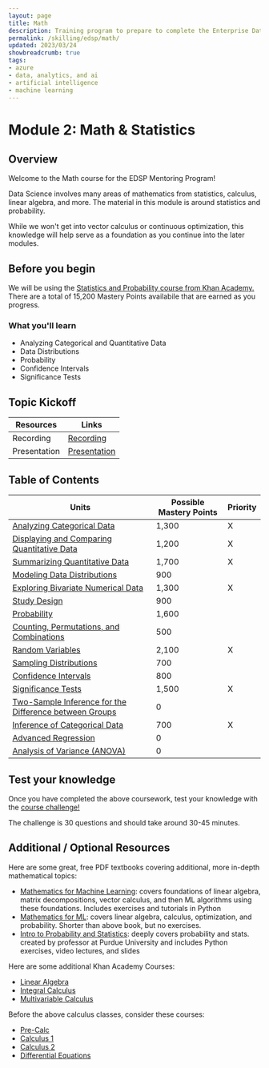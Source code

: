 ```yaml
---
layout: page
title: Math
description: Training program to prepare to complete the Enterprise Data Science Challenge.
permalink: /skilling/edsp/math/
updated: 2023/03/24
showbreadcrumb: true
tags: 
- azure
- data, analytics, and ai
- artificial intelligence
- machine learning
---
```


# Module 2: Math & Statistics

## Overview

Welcome to the Math course for the EDSP Mentoring Program!

Data Science involves many areas of mathematics from statistics, calculus, linear algebra, and more. The material in this module is around statistics and probability.

While we won't get into vector calculus or continuous optimization, this knowledge will help serve as a foundation as you continue into the later modules.

## Before you begin

We will be using the [Statistics and Probability course from Khan Academy.](https://www.khanacademy.org/math/statistics-probability) There are a total of 15,200 Mastery Points availabile that are earned as you progress.

### What you'll learn

- Analyzing Categorical and Quantitative Data
- Data Distributions
- Probability
- Confidence Intervals
- Significance Tests


## Topic Kickoff

| Resources          | Links                            |
|-------------------|----------------------------------|
| Recording   |  [Recording](https://msuspartners.eventbuilder.com/event/70072?source=EDSPTraining)    |
| Presentation        |  [Presentation](./Presentations) |


## Table of Contents 

| Units          | Possible Mastery Points                           | Priority |
|-------------------|----------------------------------|---------------|
| [Analyzing Categorical Data](https://www.khanacademy.org/math/statistics-probability/analyzing-categorical-data)        | 1,300 | X |
| [Displaying and Comparing Quantitative Data](https://www.khanacademy.org/math/statistics-probability/displaying-describing-data)      | 1,200 | X |
| [Summarizing Quantitative Data](https://www.khanacademy.org/math/statistics-probability/summarizing-quantitative-data)   | 1,700 | X | 
| [Modeling Data Distributions](https://www.khanacademy.org/math/statistics-probability/modeling-distributions-of-data)       | 900 |
| [Exploring Bivariate Numerical Data](https://www.khanacademy.org/math/statistics-probability/describing-relationships-quantitative-data)     | 1,300 | X |
| [Study Design](https://www.khanacademy.org/math/statistics-probability/designing-studies)   | 900 |
| [Probability](https://www.khanacademy.org/math/statistics-probability/probability-library)       | 1,600 |
| [Counting, Permutations, and Combinations](https://www.khanacademy.org/math/statistics-probability/counting-permutations-and-combinations)     | 500 |
| [Random Variables](https://www.khanacademy.org/math/statistics-probability/random-variables-stats-library)   | 2,100 | X |
| [Sampling Distributions](https://www.khanacademy.org/math/statistics-probability/sampling-distributions-library)     | 700 |
| [Confidence Intervals](https://www.khanacademy.org/math/statistics-probability/confidence-intervals-one-sample)     | 800 |
| [Significance Tests](https://www.khanacademy.org/math/statistics-probability/significance-tests-one-sample)   | 1,500 | X |
| [Two-Sample Inference for the Difference between Groups](https://www.khanacademy.org/math/statistics-probability/significance-tests-confidence-intervals-two-samples)     | 0 |
| [Inference of Categorical Data](https://www.khanacademy.org/math/statistics-probability/inference-categorical-data-chi-square-tests)    | 700 | X |
| [Advanced Regression](https://www.khanacademy.org/math/statistics-probability/advanced-regression-inference-transforming)   | 0 |
| [Analysis of Variance (ANOVA)](https://www.khanacademy.org/math/statistics-probability/analysis-of-variance-anova-library) | 0 |

## Test your knowledge

Once you have completed the above coursework, test your knowledge with the [course challenge!](https://www.khanacademy.org/math/statistics-probability/test/subject-challenge?modal=1)

The challenge is 30 questions and should take around 30-45 minutes.

## Additional / Optional Resources 

Here are some great, free PDF textbooks covering additional, more in-depth mathematical topics:
- [Mathematics for Machine Learning](https://mml-book.github.io/): covers foundations of linear algebra, matrix decompositions, vector calculus, and then ML algorithms using these foundations. Includes exercises and tutorials in Python
- [Mathematics for ML](https://gwthomas.github.io/docs/math4ml.pdf): covers linear algebra, calculus, optimization, and probability. Shorter than above book, but no exercises.
- [Intro to Probability and Statistics](https://probability4datascience.com/TOC.html): deeply covers probability and stats. created by professor at Purdue University and includes Python exercises, video lectures, and slides

Here are some additional Khan Academy Courses:
- [Linear Algebra](https://www.khanacademy.org/math/linear-algebra)
- [Integral Calculus](https://www.khanacademy.org/math/integral-calculus)
- [Multivariable Calculus](https://www.khanacademy.org/math/multivariable-calculus)

Before the above calculus classes, consider these courses:
- [Pre-Calc](https://www.khanacademy.org/math/precalculus)
- [Calculus 1](https://www.khanacademy.org/math/calculus-1)
- [Calculus 2](https://www.khanacademy.org/math/calculus-2)
- [Differential Equations](https://www.khanacademy.org/math/differential-equations)